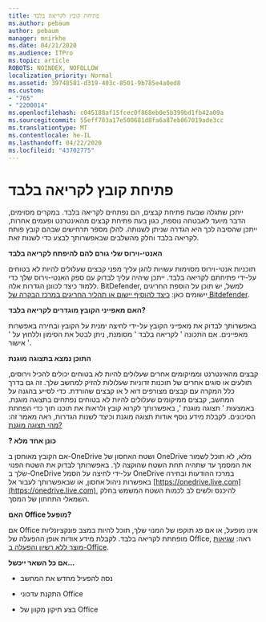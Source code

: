 ```yaml
---
title: פתיחת קובץ לקריאה בלבד
ms.author: pebaum
author: pebaum
manager: mnirkhe
ms.date: 04/21/2020
ms.audience: ITPro
ms.topic: article
ROBOTS: NOINDEX, NOFOLLOW
localization_priority: Normal
ms.assetid: 39748581-d319-403c-8501-9b785e4a0ed8
ms.custom:
- "765"
- "2200014"
ms.openlocfilehash: c045188af15fcec0f868eb0e5b399bd1fb42a09a
ms.sourcegitcommit: 55eff703a17e500681d8fa6a87eb067019ade3cc
ms.translationtype: MT
ms.contentlocale: he-IL
ms.lasthandoff: 04/22/2020
ms.locfileid: "43702775"
---
```

# <a name="file-open-read-only"></a>פתיחת קובץ לקריאה בלבד

ייתכן שתגלה שבעת פתיחת קבצים, הם נפתחים לקריאה בלבד. במקרים מסוימים, הדבר מיועד לאבטחה נוספת, כגון בעת פתיחת קבצים מהאינטרנט ופעמים אחרות, ייתכן שהסיבה לכך היא הגדרה שניתן לשנותה. להלן מספר תרחישים שבהם קובץ פותח לקריאה בלבד וחלק מהשלבים שבאפשרותך לבצע כדי לשנות זאת.
  
 **האנטי-וירוס שלי גורם להם להיפתח לקריאה בלבד**
  
תוכניות אנטי-וירוס מסוימות עשויות להגן עליך מפני קבצים שעלולים להיות לא בטוחים על-ידי פתיחתם לקריאה בלבד. ייתכן שיהיה עליך לבדוק עם ספק האנטי-וירוס שלך כדי ללמוד כיצד לכוונן הגדרות אלה. BitDefender, למשל, יש תוכן על הוספת החריגים יישומים כאן: [כיצד להוסיף יישום או תהליך החריגים במרכז הבקרה של Bitdefender](https://aka.ms/AA6098i).
  
 **האם מאפייני הקובץ מוגדרים לקריאה בלבד?**
  
באפשרותך לבדוק את מאפייני הקובץ על-ידי לחיצה ימנית על הקובץ ובחירה באפשרות מאפיינים. אם התכונה ' לקריאה בלבד ' מסומנת, ניתן לבטל את הסימון וללחוץ על ' אישור '.
  
 **התוכן נמצא בתצוגה מוגנת**
  
קבצים מהאינטרנט וממיקומים אחרים שעלולים להיות לא בטוחים יכולים להכיל וירוסים, תולעים או סוגים אחרים של תוכנות זדוניות שעלולות להזיק למחשב שלך. זה גם בדרך כלל המקרה עם קבצים מצורפים דוא ל או קבצים שהורדת. כדי לסייע בהגנה על המחשב, קבצים ממיקומים שעלולים להיות לא בטוחים נפתחים בתצוגה מוגנת. באמצעות ' תצוגה מוגנת ', באפשרותך לקרוא קובץ ולראות את תוכנו תוך כדי הפחתת הסיכונים. לקבלת מידע נוסף אודות תצוגה מוגנת וכיצד לשנות הגדרות, ראה מאמר זה: [מהי תצוגה מוגנת?](https://support.office.com/article/d6f09ac7-e6b9-4495-8e43-2bbcdbcb6653)
  
 **? כונן אחד מלא**
  
אם הקובץ מאוחסן ב-OneDrive ושטח האחסון של OneDrive מלא, לא תוכל לשמור את המסמך עד שתהיה תחת השטח שהוקצה לך. באפשרותך לבדוק את השטח הפנוי שלך ב-OneDrive על-ידי לחיצה על הסמל OneDrive במרכז ההודעות ובחירה באפשרות ניהול אחסון, או שבאפשרותך לעבור אל [https://onedrive.live.com](https://onedrive.live.com), להיכנס ולשים לב לכמות השטח המשמש בחלק השמאלי התחתון של המסך.
  
 **האם Office מופעל?**
  
אם Office אינו מופעל, או אם פג תוקפו של המנוי שלך, תוכל להיות במצב פונקציונליות מופחתת לקריאה בלבד. לקבלת מידע אודות אופן ההפעלה של Office, ראה: [שגיאות מוצר ללא רשיון והפעלה ב-Office](https://support.office.com/article/0d23d3c0-c19c-4b2f-9845-5344fedc4380).
  
 **אם כל השאר ייכשל...**
  
- נסה להפעיל מחדש את המחשב
    
- התקנת עדכוני Office
    
- בצע תיקון מקוון של Office
    

